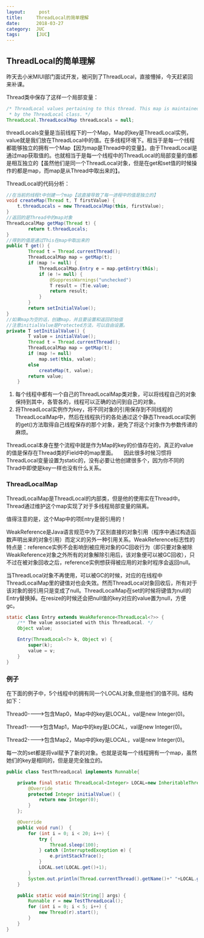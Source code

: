 ```yaml
---
layout:     post
title:     ThreadLocal的简单理解
date:      2018-03-27
category:  JUC
tags:      [JUC] 
---
```


## ThreadLocal的简单理解

昨天去小米MIUI部门面试开发，被问到了ThreadLocal，直接懵掉，今天赶紧回来补课。

Thread类中保存了这样一个局部变量：

```Java
/* ThreadLocal values pertaining to this thread. This map is maintained
 * by the ThreadLocal class. */
ThreadLocal.ThreadLocalMap threadLocals = null;
```

threadLocals变量是当前线程下的一个Map，Map的key是ThreadLocal实例，value就是我们放在ThreadLocal中的值。在多线程环境下。相当于是每一个线程都能够独立的拥有一个Map【因为map是Thread中的变量】。由于ThreadLocal是通过map获取值的。也就相当于是每一个线程中的ThreadLocal的局部变量的值都是相互独立的【虽然他们是同一个ThreadLocal对象，但是在get和set值的时候操作的都是map，而map是从Thread中取出来的】。

ThreadLocal的代码分析：

```Java
//在当前的线程t中创建一个map【这直接导致了每一进程中的值是独立的】
void createMap(Thread t, T firstValue) {
    t.threadLocals = new ThreadLocalMap(this, firstValue);
}
//返回的是Thread中的map对象
ThreadLocalMap getMap(Thread t) {
        return t.threadLocals;
}
//得到的值是通过This在map中取出来的
public T get() {
        Thread t = Thread.currentThread();
        ThreadLocalMap map = getMap(t);
        if (map != null) {
            ThreadLocalMap.Entry e = map.getEntry(this);
            if (e != null) {
                @SuppressWarnings("unchecked")
                T result = (T)e.value;
                return result;
            }
        }
        return setInitialValue();
}
//如果map为空的话，创建map，并且要设置和返回初始值
//注意initialValue是Protected方法，可以自由设置。
private T setInitialValue() {
        T value = initialValue();
        Thread t = Thread.currentThread();
        ThreadLocalMap map = getMap(t);
        if (map != null)
            map.set(this, value);
        else
            createMap(t, value);
        return value;
    }
```

1. 每个线程中都有一个自己的ThreadLocalMap类对象，可以将线程自己的对象保持到其中，各管各的，线程可以正确的访问到自己的对象。 
2. 将ThreadLocal实例作为key，将不同对象的引用保存到不同线程的ThreadLocalMap中，然后在线程执行的各处通过这个静态ThreadLocal实例的get()方法取得自己线程保存的那个对象，避免了将这个对象作为参数传递的麻烦。 

ThreadLocal本身在整个流程中就是作为Map的key的价值存在的，真正的value的值是保存在Thread类的Field中的map里面。    
因此很多时候习惯将ThreadLocal变量设置为static的，没有必要让他创建很多个，因为你不同的Thrad中即使是key一样也没有什么关系。

###  ThreadLocalMap

ThreadLocalMap是ThreadLocal的内部类，但是他的使用实在Thread中。Thread通过维护这个map实现了对于多线程局部变量的隔离。

值得注意的是，这个Map中的项Entry是弱引用的！

WeakReference是Java语言规范中为了区别直接的对象引用（程序中通过构造函数声明出来的对象引用）而定义的另外一种引用关系。WeakReference标志性的特点是：reference实例不会影响到被应用对象的GC回收行为（即只要对象被除WeakReference对象之外所有的对象解除引用后，该对象便可以被GC回收），只不过在被对象回收之后，reference实例想获得被应用的对象时程序会返回null。

当ThreadLocal对象不再使用，可以被GC的时候，对应的在线程中ThreadLocalMap里的键值对也会失效。然而ThreadLocal对象回收后，所有对于该对象的弱引用只是变成了null。ThreadLocalMap在set的时候将键值为null的Entry替换掉。在resize的时候还会把null值的key对应的value置为null，方便gc。

```Java
static class Entry extends WeakReference<ThreadLocal<?>> {
    /** The value associated with this ThreadLocal. */
    Object value;

    Entry(ThreadLocal<?> k, Object v) {
        super(k);
        value = v;
    }
}
```

###  例子

在下面的例子中，5个线程中的拥有同一个LOCAL对象,但是他们的值不同。结构如下：

Thread0---->包含Map0，Map中的key是LOCAL，val是new Integer(0)。

Thread1---->包含Map1，Map中的key是LOCAL，val是new Integer(0)。

Thread2---->包含Map2，Map中的key是LOCAL，val是new Integer(0)。

每一次的set都是将val赋予了新的对象。也就是说每一个线程拥有一个map，虽然她们的key是相同的，但是是完全独立的。	

```Java
public class TestThreadLocal implements Runnable{

    private final static ThreadLocal<Integer> LOCAL=new InheritableThreadLocal<Integer>(){
        @Override
        protected Integer initialValue() {
            return new Integer(0);
        }
    };

    @Override
    public void run()  {
        for (int i = 0; i < 20; i++) {
            try {
                Thread.sleep(100);
            } catch (InterruptedException e) {
                e.printStackTrace();
            }
            LOCAL.set(LOCAL.get()+1);
        }
        System.out.println(Thread.currentThread().getName()+" "+LOCAL.get());
    }

    public static void main(String[] args) {
        Runnable r = new TestThreadLocal();
        for (int i = 0; i < 5; i++) {
            new Thread(r).start();
        }
    }
}

```
